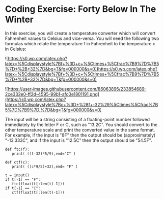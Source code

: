 # Coding Exercise: Forty Below In The Winter
In this exercise, you will create a temperature converter which will convert Fahrenheit values to Celsius and vice-versa. You will need the following two formulas which relate the temperature f in Fahrenheit to the temperature c in Celsius:

![https://s0.wp.com/latex.php?latex=%5Cdisplaystyle%7Bf+%3D+c+%5Ctimes+%5Cfrac%7B9%7D%7B5%7D+%2B+32%7D&bg=T&fg=000000&s=0](https://s0.wp.com/latex.php?latex=%5Cdisplaystyle%7Bf+%3D+c+%5Ctimes+%5Cfrac%7B9%7D%7B5%7D+%2B+32%7D&bg=T&fg=000000&s=0)

![https://user-images.githubusercontent.com/86063895/233854689-2ce332e0-ff2d-4595-99b1-afc0e1801191.png](https://s0.wp.com/latex.php?latex=%5Cdisplaystyle%7Bc+%3D+%28f+-32%29%5Ctimes%5Cfrac%7B5%7D%7B9%7D.%7D&bg=T&fg=000000&s=0)

The input will be a string consisting of a floating-point number followed immediately by the letter F or C, such as "13.2C". You should convert to the other temperature scale and print the converted value in the same format. For example, if the input is "8F" then the output should be (approximately) "-13.333C", and if the input is "12.5C" then the output should be "54.5F".

    def ftc(f):
       print( ((f-32)*5/9),end="C" )

    def ctf(c):
       print( ((c*9/5)+32),end= "F" )

    t = input()
    if t[-1] == "F":
       ftc(float(t[:len(t)-1]))
    if t[-1] == "C":
       ctf(float(t[:len(t)-1]))
